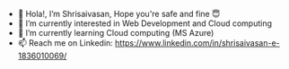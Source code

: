 - 👋 Hola!, I’m Shrisaivasan, Hope you're safe and fine 😇
- 👀 I’m currently interested in Web Development and Cloud computing
- 🌱 I’m currently learning Cloud computing (MS Azure)
- 📫 Reach me on Linkedin: https://www.linkedin.com/in/shrisaivasan-e-1836010069/

<!---
Shrisaivasan/Shrisaivasan is a ✨ special ✨ repository because its `README.md` (this file) appears on your GitHub profile.
You can click the Preview link to take a look at your changes.
--->

